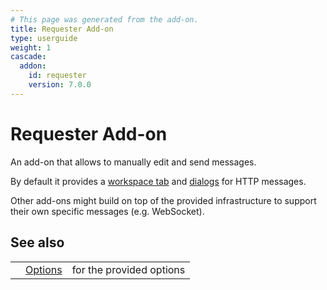 ```yaml
---
# This page was generated from the add-on.
title: Requester Add-on
type: userguide
weight: 1
cascade:
  addon:
    id: requester
    version: 7.0.0
---
```


# Requester Add-on

An add-on that allows to manually edit and send messages.

By default it provides a [workspace tab](/docs/desktop/addons/requester/tab/) and [dialogs](/docs/desktop/addons/requester/dialogs/) for HTTP messages.

Other add-ons might build on top of the provided infrastructure
to support their own specific messages (e.g. WebSocket).

## See also

|   |                                                    |                          |
|---|----------------------------------------------------|--------------------------|
|   | [Options](/docs/desktop/addons/requester/options/) | for the provided options |
